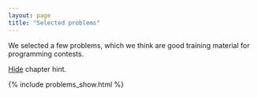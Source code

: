 ```yaml
---
layout: page
title: "Selected problems"
---
```


We selected a few problems, which we think are good training material for programming contests. 

[Hide](/problems/) chapter hint.

<script src="/problems/sorttable.js"></script>

<style>
/* Sortable tables */
table.sortable thead {
    background-color:#eee;
    color:#666666;
    font-weight: bold;
    cursor: default;
}
tr:nth-child(odd)       { background-color:#eee; }
tr:nth-child(even)      { background-color:#fff; }
</style>

{% include problems_show.html %}